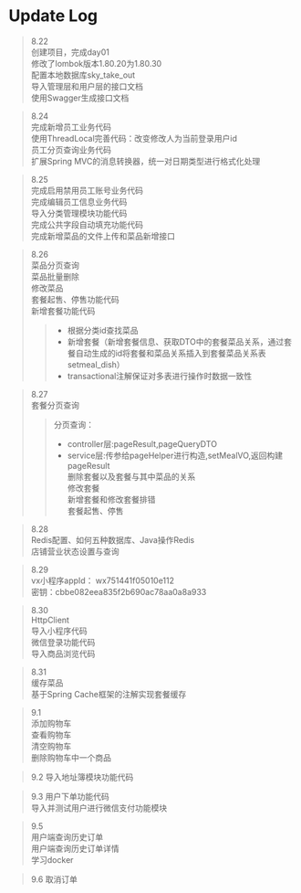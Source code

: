 # Update Log

>8.22  
> 创建项目，完成day01  
> 修改了lombok版本1.80.20为1.80.30  
> 配置本地数据库sky_take_out    
> 导入管理层和用户层的接口文档    
> 使用Swagger生成接口文档  

>8.24  
>完成新增员工业务代码   
>使用ThreadLocal完善代码：改变修改人为当前登录用户id  
>员工分页查询业务代码  
>扩展Spring MVC的消息转换器，统一对日期类型进行格式化处理    

>8.25  
>完成启用禁用员工账号业务代码  
>完成编辑员工信息业务代码  
>导入分类管理模块功能代码  
>完成公共字段自动填充功能代码  
>完成新增菜品的文件上传和菜品新增接口  

>8.26  
> 菜品分页查询  
> 菜品批量删除  
> 修改菜品  
> 套餐起售、停售功能代码  
> 新增套餐功能代码  
> > + 根据分类id查找菜品     
> > + 新增套餐（新增套餐信息、获取DTO中的套餐菜品关系，通过套餐自动生成的id将套餐和菜品关系插入到套餐菜品关系表setmeal_dish）   
> > + transactional注解保证对多表进行操作时数据一致性   
 
>8.27  
> 套餐分页查询  
> > 分页查询：    
> > + controller层:pageResult,pageQueryDTO    
> > + service层:传参给pageHelper进行构造,setMealVO,返回构建pageResult    
>删除套餐以及套餐与其中菜品的关系  
>修改套餐  
>新增套餐和修改套餐排错  
>套餐起售、停售  

>8.28  
> Redis配置、如何五种数据库、Java操作Redis  
> 店铺营业状态设置与查询  
  
> 8.29   
> vx小程序appId：	wx751441f05010e112   
> 密钥：cbbe082eea835f2b690ac78aa0a8a933  
 
> 8.30  
> HttpClient  
> 导入小程序代码  
> 微信登录功能代码  
>导入商品浏览代码  

> 8.31  
> 缓存菜品  
> 基于Spring Cache框架的注解实现套餐缓存  

>9.1  
> 添加购物车  
> 查看购物车  
> 清空购物车   
> 删除购物车中一个商品  

> 9.2
> 导入地址簿模块功能代码  

>9.3
> 用户下单功能代码  
> 导入并测试用户进行微信支付功能模块  

> 9.5  
> 用户端查询历史订单  
> 用户端查询历史订单详情  
> 学习docker  

>9.6
> 取消订单